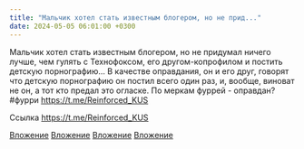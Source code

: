 ```yaml
---
title: "Мальчик хотел стать известным блогером, но не прид..."
date: 2024-05-05 06:01:00 +0300
---
```


Мальчик хотел стать известным блогером, но не придумал ничего лучше, чем гулять с Технофоксом, его другом-копрофилом и постить детскую порнографию...
В качестве оправдания, он и его друг, говорят что детскую порнографию он постил всего один раз, и, вообще, виноват не он, а тот кто предал это огласке.
По меркам фуррей - оправдан?
#фурри
https://t.me/Reinforced_KUS


Ссылка
https://t.me/Reinforced_KUS

[Вложение](https://vk.com/photo41076938_457250719)
[Вложение](https://vk.com/photo41076938_457250718)
[Вложение](https://vk.com/photo41076938_457250717)
[Вложение](https://t.me/Reinforced_KUS)
